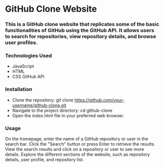 # GitHub Clone Website
### This is a GitHub clone website that replicates some of the basic functionalities of GitHub using the GitHub API. It allows users to search for repositories, view repository details, and browse user profiles.

### Technologies Used
* JavaScript
*  HTML
*   CSS
GitHub API
### Installation
* Clone the repository: git clone https://github.com/your-username/github-clone.git
* Navigate to the project directory: cd github-clone
* Open the index.html file in your preferred web browser.
### Usage
On the homepage, enter the name of a GitHub repository or user in the search bar.
Click the "Search" button or press Enter to retrieve the results.
View the search results and click on a repository or user to see more details.
Explore the different sections of the website, such as repository details, user profile, and repository list.
